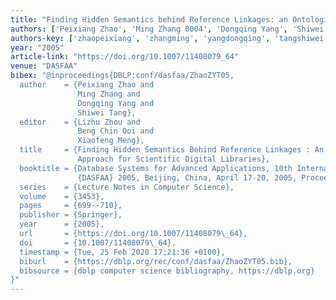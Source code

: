 ```yaml
---
title: "Finding Hidden Semantics behind Reference Linkages: an Ontological Approach for Scientific Digital Libraries"
authors: ['Peixiang Zhao', 'Ming Zhang 0004', 'Dongqing Yang', 'Shiwei Tang']
authors-key: ['zhaopeixiang', 'zhangming', 'yangdongqing', 'tangshiwei']
year: "2005"
article-link: "https://doi.org/10.1007/11408079_64"
venue: "DASFAA"
bibex: "@inproceedings{DBLP:conf/dasfaa/ZhaoZYT05,
  author    = {Peixiang Zhao and
               Ming Zhang and
               Dongqing Yang and
               Shiwei Tang},
  editor    = {Lizhu Zhou and
               Beng Chin Ooi and
               Xiaofeng Meng},
  title     = {Finding Hidden Semantics Behind Reference Linkages : An Ontological
               Approach for Scientific Digital Libraries},
  booktitle = {Database Systems for Advanced Applications, 10th International Conference,
               {DASFAA} 2005, Beijing, China, April 17-20, 2005, Proceedings},
  series    = {Lecture Notes in Computer Science},
  volume    = {3453},
  pages     = {699--710},
  publisher = {Springer},
  year      = {2005},
  url       = {https://doi.org/10.1007/11408079\_64},
  doi       = {10.1007/11408079\_64},
  timestamp = {Tue, 25 Feb 2020 17:21:36 +0100},
  biburl    = {https://dblp.org/rec/conf/dasfaa/ZhaoZYT05.bib},
  bibsource = {dblp computer science bibliography, https://dblp.org}
}"
---
```

